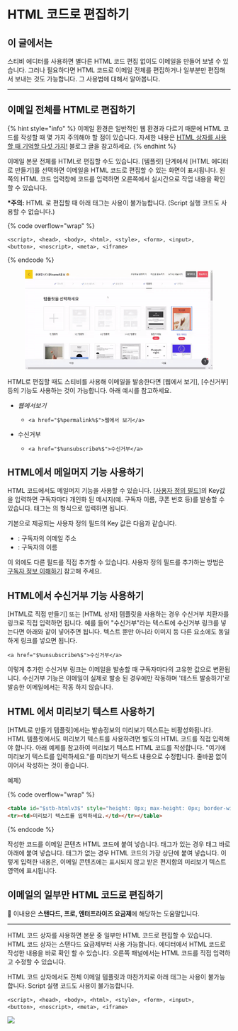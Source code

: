 # HTML 코드로 편집하기

## 이 글에서는 <a href="#h_183ecaf6df" id="h_183ecaf6df"></a>

스티비 에디터를 사용하면 별다른 HTML 코드 편집 없이도 이메일을 만들어 보낼 수 있습니다. 그러나 필요하다면 HTML 코드로 이메일 전체를 편집하거나 일부분만 편집해서 보내는 것도 가능합니다. 그 사용법에 대해서 알아봅니다.

***

## 이메일 전체를 HTML로 편집하기 <a href="#h_183ecaf6df" id="h_183ecaf6df"></a>

{% hint style="info" %}
이메일 환경은 일반적인 웹 환경과 다르기 때문에 HTML 코드를 작성할 때 몇 가지 주의해야 할 점이 있습니다. 자세한 내용은 [HTML 상자를 사용할 때 기억할 다섯 가지!](https://blog.stibee.com/html-%EC%83%81%EC%9E%90%EB%A5%BC-%EC%82%AC%EC%9A%A9%ED%95%A0-%EB%95%8C-%EA%B8%B0%EC%96%B5%ED%95%A0-%EB%8B%A4%EC%84%AF-%EA%B0%80%EC%A7%80-64a5530761e4) 블로그 글을 참고하세요.
{% endhint %}

이메일 본문 전체를 HTML로 편집할 수도 있습니다. \[템플릿] 단계에서 \[HTML 에디터로 만들기]를 선택하면 이메일을 HTML 코드로 편집할 수 있는 화면이 표시됩니다. 왼쪽의 HTML 코드 입력창에 코드를 입력하면 오른쪽에서 실시간으로 작업 내용을 확인할 수 있습니다.&#x20;

**\*주의:** HTML 로 편집할 때 아래 태그는 사용이 불가능합니다. (Script 실행 코드도 사용할 수 없습니다.)

{% code overflow="wrap" %}
```
<script>, <head>, <body>, <html>, <style>, <form>, <input>, 
<button>, <noscript>, <meta>, <iframe>
```
{% endcode %}

<figure><img src="../../.gitbook/assets/HTML 템플릿으로 편집하기.gif" alt=""><figcaption></figcaption></figure>



HTML로 편집할 때도 스티비를 사용해 이메일을 발송한다면 \[웹에서 보기], \[수신거부] 등의 기능도 사용하는 것이 가능합니다. 아래 예시를 참고하세요.

* _웹에서보기_
  * ```
    <a href="$%permalink%$">웹에서 보기</a>
    ```
* 수신거부
  * ```
    <a href="$%unsubscribe%$">수신거부</a>
    ```



## HTML에서 메일머지 기능 사용하기

HTML 코드에서도 메일머지 기능을 사용할 수 있습니다. \[[사용자 정의 필드](../../list/adding-managing-subscriber/understanding-subscriber-info.md)]의 Key값을 입력하면 구독자마다 개인화 된 메시지(예. 구독자 이름, 쿠폰 번호 등)를 발송할 수 있습니다. 태그는 $%key%$의 형식으로 입력하면 됩니다.

기본으로 제공되는 사용자 정의 필드의 Key 값은 다음과 같습니다.

* $%email%$: 구독자의 이메일 주소
* $%name%$: 구독자의 이름

이 외에도 다른 필드를 직접 추가할 수 있습니다. 사용자 정의 필드를 추가하는 방법은 [구독자 정보 이해하기](../../list/adding-managing-subscriber/understanding-subscriber-info.md) 참고해 주세요.



## HTML에서 수신거부 기능 사용하기 <a href="#unsubscribe" id="unsubscribe"></a>

\[HTML로 직접 만들기] 또는 \[HTML 상자] 템플릿을 사용하는 경우 수신거부 치환자를 링크로 직접 입력하면 됩니다.  예를 들어 "수신거부"라는 텍스트에 수신거부 링크를 넣는다면 아래와 같이 넣어주면 됩니다. 텍스트 뿐만 아니라 이미지 등 다른 요소에도 동일하게 링크를 넣으면 됩니다.

```
<a href="$%unsubscribe%$">수신거부</a>
```

이렇게 추가한 수신거부 링크는 이메일을 발송할 때 구독자마다의 고유한 값으로 변환됩니다. 수신거부 기능은 이메일이 실제로 발송 된 경우에만 작동하며 '테스트 발송하기'로 발송한 이메일에서는 작동 하지 않습니다.



## HTML 에서 미리보기 텍스트 사용하기 <a href="#preview-text" id="preview-text"></a>

\[HTML로 만들기 템플릿]에서는 발송정보의 미리보기 텍스트는 비활성화됩니다. HTML 템플릿에서도 미리보기 텍스트를 사용하려면 별도의 HTML 코드를 직접 입력해야 합니다. 아래 예제를 참고하여 미리보기 텍스트 HTML 코드를 작성합니다. "여기에 미리보기 텍스트를 입력하세요."를 미리보기 텍스트 내용으로 수정합니다. 줄바꿈 없이 이어서 작성하는 것이 좋습니다.&#x20;

예제)

{% code overflow="wrap" %}
```html
<table id="$stb-htmlv3$" style="height: 0px; max-height: 0px; border-width: 0px; border-color: initial; border-image: initial; visibility: hidden; line-height: 0px; font-size: 0px; overflow: hidden;display:none;">
<tr><td>미리보기 텍스트를 입력하세요.</td></tr></table>
```
{% endcode %}

작성한 코드를 이메일 콘텐츠 HTML 코드에 붙여 넣습니다. 태그가 있는 경우 태그 바로 아래에 붙여 넣습니다. 태그가 없는 경우 HTML 코드의 가장 상단에 붙여 넣습니다. 이렇게 입력한 내용은, 이메일 콘텐츠에는 표시되지 않고 받은 편지함의 미리보기 텍스트 영역에 표시됩니다.



## 이메일의 일부만 HTML 코드로 편집하기

💬 이내용은 **스탠다드, 프로, 엔터프라이즈 요금제**에 해당하는 도움말입니다.

***

HTML 코드 상자를 사용하면 본문 중 일부만 HTML 코드로 편집할 수 있습니다. HTML 코드 상자는 스탠다드 요금제부터 사용 가능합니다. 에디터에서 HTML 코드로 작성한 내용을 바로 확인 할 수 있습니다. 오른쪽 패널에서는 HTML 코드를 직접 입력하고 수정할 수 있습니다.&#x20;

HTML 코드 상자에서도 전체 이메일 템플릿과 마찬가지로 아래 태그는 사용이 불가능합니다. Script 실행 코드도 사용이 불가능합니다.

```
<script>, <head>, <body>, <html>, <style>, <form>, <input>, 
<button>, <noscript>, <meta>, <iframe>
```

![](https://downloads.intercomcdn.com/i/o/400649040/dde7e3458f10d02047990535/ezgif.com-gif-maker+\(19\).gif)

